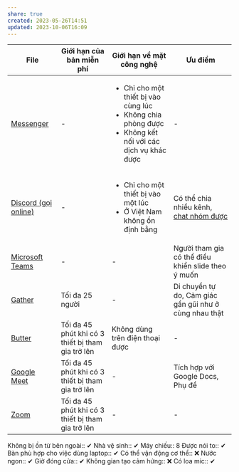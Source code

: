 ```yaml
---
share: true
created: 2023-05-26T14:51
updated: 2023-10-06T16:09
---
```

| File                                                                                                                            | Giới hạn của bản miễn phí                         | Giới hạn về mặt công nghệ                                                                                                         | Ưu điểm                                                         |
| ------------------------------------------------------------------------------------------------------------------------------- | ------------------------------------------------- | --------------------------------------------------------------------------------------------------------------------------------- | --------------------------------------------------------------- |
| [Messenger](./Messenger.md)                       | \-                                                | <ul><li>Chỉ cho một thiết bị vào cùng lúc</li><li>Không chia phòng được</li><li>Không kết nối với các dịch vụ khác được</li></ul> | \-                                                              |
| [Discord (gọi online)](./Discord%20(g%E1%BB%8Di%20online).md) | \-                                                | <ul><li>Chỉ cho một thiết bị vào một lúc</li><li>Ở Việt Nam không ổn định bằng</li></ul>                                          | Có thể chia nhiều kênh, [chat nhóm được](Discord%20(chat%20nh%C3%B3m).md) |
| [Microsoft Teams](./Microsoft%20Teams.md)           | \-                                                | \-                                                                                                                                | Người tham gia có thể điều khiển slide theo ý muốn              |
| [Gather](./Gather.md)                             | Tối đa 25 người                                   | \-                                                                                                                                | Di chuyển tự do, Cảm giác gần gũi như ở cùng nhau thật          |
| [Butter](./Butter.md)                             | Tối đa 45 phút khi có 3 thiết bị tham gia trở lên | Không dùng trên điện thoại được                                                                                                   | \-                                                              |
| [Google Meet](./Google%20Meet.md)                   | Tối đa 45 phút khi có 3 thiết bị tham gia trở lên | \-                                                                                                                                | Tích hợp với Google Docs, Phụ đề                                |
| [Zoom](./Zoom.md)                                 | Tối đa 45 phút khi có 3 thiết bị tham gia trở lên | \-                                                                                                                                | \-                                                              |



Không bị ồn từ bên ngoài:: ✔
Nhà vệ sinh:: ✔
Máy chiếu:: 8
Được nói to:: ✔
Bàn phù hợp cho việc dùng laptop:: ✔
Có thể vận động cơ thể:: ❌
Nước ngon:: ✔
Giờ đóng cửa:: ✔
Không gian tạo cảm hứng:: ❌
Có loa mic:: ✔
